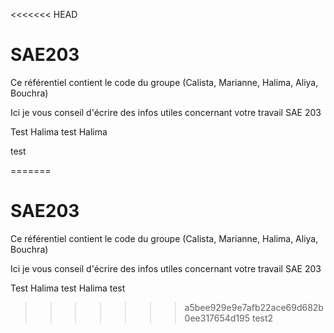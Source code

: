 <<<<<<< HEAD
# SAE203
Ce référentiel contient le code du groupe (Calista, Marianne, Halima, Aliya, Bouchra)

Ici je vous conseil d'écrire des infos utiles concernant votre travail SAE 203

Test Halima
test Halima




test


=======
# SAE203
Ce référentiel contient le code du groupe (Calista, Marianne, Halima, Aliya, Bouchra)

Ici je vous conseil d'écrire des infos utiles concernant votre travail SAE 203

Test Halima
test Halima
test
>>>>>>> a5bee929e9e7afb22ace69d682b0ee317654d195
test2